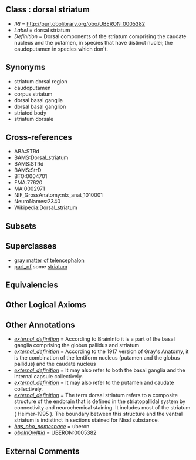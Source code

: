
## Class : dorsal striatum

 * *IRI* = http://purl.obolibrary.org/obo/UBERON_0005382
 * *Label* = dorsal striatum
 * *Definition* = Dorsal components of the striatum comprising the caudate nucleus and the putamen, in species that have distinct nuclei; the caudoputamen in species which don't.

## Synonyms

 * striatum dorsal region
 * caudoputamen
 * corpus striatum
 * dorsal basal ganglia
 * dorsal basal ganglion
 * striated body
 * striatum dorsale

## Cross-references

 * ABA:STRd
 * BAMS:Dorsal_striatum
 * BAMS:STRd
 * BAMS:StrD
 * BTO:0004701
 * FMA:77620
 * MA:0002971
 * NIF_GrossAnatomy:nlx_anat_1010001
 * NeuroNames:2340
 * Wikipedia:Dorsal_striatum

## Subsets


## Superclasses

 * [gray matter of telencephalon](../../UBERON/00/UBERON_0011300.md)
 * [part_of](../../BFO/50/BFO_0000050.md) some [striatum](../../UBERON/35/UBERON_0002435.md)

## Equivalencies


## Other Logical Axioms


## Other Annotations

 * *[external_definition](../../UBPROP/01/UBPROP_0000001.md)* = According to BrainInfo it is a part of the basal ganglia comprising the globus pallidus and striatum
 * *[external_definition](../../UBPROP/01/UBPROP_0000001.md)* = According to the 1917 version of Gray's Anatomy, it is the combination of the lentiform nucleus (putamen and the globus pallidus) and the caudate nucleus
 * *[external_definition](../../UBPROP/01/UBPROP_0000001.md)* = It may also refer to both the basal ganglia and the internal capsule collectively.
 * *[external_definition](../../UBPROP/01/UBPROP_0000001.md)* = It may also refer to the putamen and caudate collectively.
 * *[external_definition](../../UBPROP/01/UBPROP_0000001.md)* = The term dorsal striatum refers to a composite structure of the endbrain that is defined in the striatopallidal system by connectivity and neurochemical staining. It includes most of the striatum ( Heimer-1995 ). The boundary between this structure and the ventral striatum is indistinct in sections stained for Nissl substance.
 * *[has_obo_namespace](../../ce/oboInOwl#hasOBONamespace.md)* = uberon
 * *[oboInOwl#id](../../id/oboInOwl#id.md)* = UBERON:0005382

## External Comments

